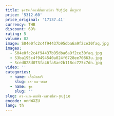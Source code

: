 ```yaml
---
title: ชุดวันเกิดแฟชั่นหางปลา Yujie ที่หรูหรา
price: '5312.60'
price_original: '17137.41'
currency: THB
discount: 69%
rating: 5
volume: 82
image: S04e0fc2c4f94437b95dba6a9f2ce30faq.jpg
images:
  - S04e0fc2c4f94437b95dba6a9f2ce30faq.jpg
  - S3ba195c4f9494540a024f6728ee70863u.jpg
  - Sced028d073fa46fa8ae2b118cc725c7dn.jpg
video: ''
categories:
  - name: เสื้อผ้าสตรี
    slug: เส-อผ-าสตร
  - name: ชุด
    slug: ''
slug: ดว-นเก-ดแฟช-นหางปลา-yujie
encode: onnWXZU
lang: th
---
```

  